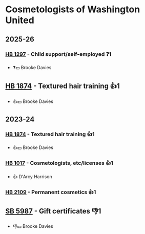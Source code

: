 # Cosmetologists of Washington United
## 2025-26

### [HB 1297](/bill/2025-26/hb/1297/) - Child support/self-employed   ❓1
* ❓💵 Brooke Davies

## [HB 1874](/bill/2025-26/hb/1874/) - Textured hair training 👍1  
* 👍💵 Brooke Davies

## 2023-24

### [HB 1874](/bill/2023-24/hb/1874/) - Textured hair training 👍1  
* 👍💵 Brooke Davies

### [HB 1017](/bill/2023-24/hb/1017/) - Cosmetologists, etc/licenses 👍1  
* 👍 D'Arcy Harrison

### [HB 2109](/bill/2023-24/hb/2109/) - Permanent cosmetics 👍1  

## [SB 5987](/bill/2023-24/sb/5987/) - Gift certificates  👎1 
* 👎💵 Brooke Davies
